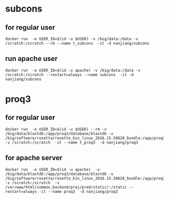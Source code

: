 # subcons

## for regular user

    docker run  -e USER_ID=$(id -u $USER) -v /big/data:/data -v /scratch:/scratch --rm --name t_subcons  -it -d nanjiang/subcons

## run apache user

    docker run  -e USER_ID=$(id -u apache) -v /big/data:/data -v /scratch:/scratch --restart=always --name subcons  -it -d nanjiang/subcons  

# proq3

## for regular user

    docker run  -e USER_ID=$(id -u $USER) --rm -v /big/data/blastdb:/app/proq3/database/blastdb -v /big/software/rosetta/rosetta_bin_linux_2016.15.58628_bundle:/app/proq3/apps/rosetta -v /scratch:/scratch  -it --name t_proq3  -d nanjiang/proq3

## for apache server

    docker run  -e USER_ID=$(id -u apache)  -v /big/data/blastdb:/app/proq3/database/blastdb -v /big/software/rosetta/rosetta_bin_linux_2016.15.58628_bundle:/app/proq3/apps/rosetta -v /scratch:/scratch  -v /var/www/html/common_backend/proj/pred/static/:/static --restart=always -it --name proq3  -d nanjiang/proq3 
